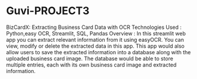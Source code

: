 # Guvi-PROJECT3
BizCardX: Extracting Business Card Data with OCR
Technologies Used : Python,easy OCR, Streamlit, SQL, Pandas
Overview : In this streamlit web app you can extract relevant information from it using easyOCR.
You can view, modify or delete the extracted data in this app. 
This app would also allow users to save the extracted information into a database along with the uploaded business card image.
The database would be able to store multiple entries, each with its own business card image and extracted information.
